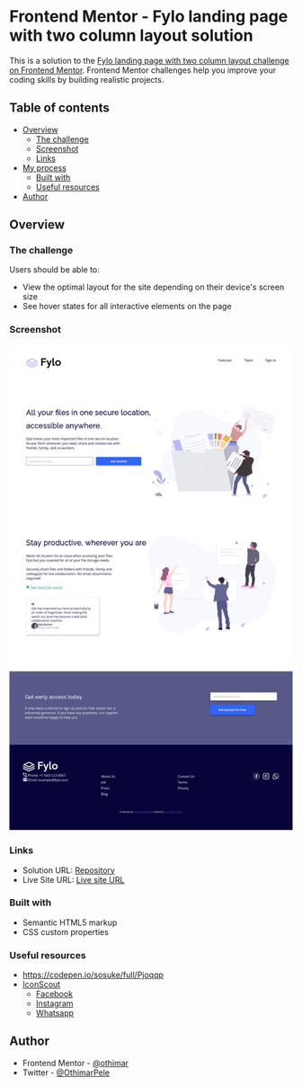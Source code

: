 # Frontend Mentor - Fylo landing page with two column layout solution

This is a solution to the [Fylo landing page with two column layout challenge on Frontend Mentor](https://www.frontendmentor.io/challenges/fylo-landing-page-with-two-column-layout-5ca5ef041e82137ec91a50f5). Frontend Mentor challenges help you improve your coding skills by building realistic projects. 

## Table of contents

- [Overview](#overview)
  - [The challenge](#the-challenge)
  - [Screenshot](#screenshot)
  - [Links](#links)
- [My process](#my-process)
  - [Built with](#built-with)
  - [Useful resources](#useful-resources)
- [Author](#author)


## Overview

### The challenge

Users should be able to:

- View the optimal layout for the site depending on their device's screen size
- See hover states for all interactive elements on the page

### Screenshot

![](./screenshot.png)


### Links

- Solution URL: [Repository](https://github.com/othimar/fylo_landing_page)
- Live Site URL: [Live site URL](https://othimar.github.io/fylo_landing_page/)

### Built with

- Semantic HTML5 markup
- CSS custom properties

### Useful resources

- https://codepen.io/sosuke/full/Pjoqqp
- [IconScout](https://iconscout.com)
  - [Facebook](https://iconscout.com/icons/facebook)
  - [Instagram](https://iconscout.com/icons/instagram)
  - [Whatsapp](https://iconscout.com/icons/whatsapp)
## Author

- Frontend Mentor - [@othimar](https://www.frontendmentor.io/profile/othimar)
- Twitter - [@OthimarPele](https://www.twitter.com/othimarpele)

